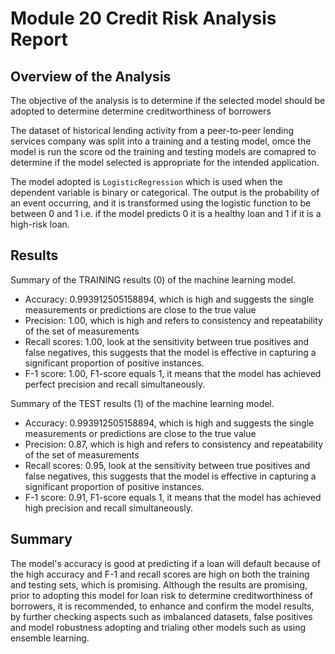 # Module 20 Credit Risk Analysis Report

## Overview of the Analysis

The objective of the analysis is to determine if the selected model should be adopted to determine determine creditworthiness of borrowers

The dataset of historical lending activity from a peer-to-peer lending services company was split into a training and a testing model, omce the model is run the score od the training and testing models are comapred to determine if the model selected is appropriate for the intended application.

The model adopted is `LogisticRegression` which is used when the dependent variable is binary or categorical.
The output is the probability of an event occurring, and it is transformed using the logistic function to be between 0 and 1 i.e. if the model predicts 0 it is a healthy loan and 1 if it is a high-risk loan.

## Results

Summary of the TRAINING results (0) of the machine learning model.
- Accuracy: 0.993912505158894, which is high and suggests the single measurements or predictions are close to the true value
- Precision: 1.00, which is high and refers to consistency and repeatability of the set of measurements
- Recall scores: 1.00, look at the sensitivity between true positives and false negatives, this suggests that the model is effective in capturing a significant proportion of positive instances.
- F-1 score: 1.00, F1-score equals 1, it means that the model has achieved perfect precision and recall simultaneously.

Summary of the TEST results (1) of the machine learning model.
- Accuracy: 0.993912505158894, which is high and suggests the single measurements or predictions are close to the true value
- Precision: 0.87, which is high and refers to consistency and repeatability of the set of measurements
- Recall scores: 0.95, look at the sensitivity between true positives and false negatives, this suggests that the model is effective in capturing a significant proportion of positive instances.
- F-1 score: 0.91, F1-score equals 1, it means that the model has achieved high precision and recall simultaneously.

## Summary

The model's accuracy is good at predicting if a loan will default because of the high accuracy and F-1 and recall scores are high on both the training and testing sets, which is promising. Although the results are promising, prior to adopting this model for loan risk to determine creditworthiness of borrowers, it is recommended, to enhance and confirm the model results, by further checking aspects such as imbalanced datasets, false positives and model robustness adopting and trialing other models such as using ensemble learning.
